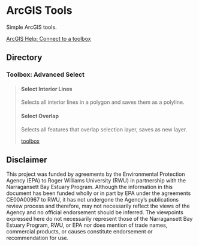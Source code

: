 # ArcGIS Tools
Simple ArcGIS tools.

[ArcGIS Help: Connect to a toolbox](https://pro.arcgis.com/en/pro-app/help/projects/connect-to-a-toolbox.htm)

## Directory

### Toolbox: Advanced Select
> #### Select Interior Lines
> Selects all interior lines in a polygon and saves them as a polyline.
> #### Select Overlap
> Selects all features that overlap selection layer, saves as new layer.
>
> [toolbox](https://github.com/NBEP/gis_tools/blob/main/toolboxes/advanced_select.pyt)

## Disclaimer
This project was funded by agreements by the Environmental Protection Agency (EPA) to Roger Williams University (RWU) 
in partnership with the Narragansett Bay Estuary Program. Although the information in this document has been funded 
wholly or in part by EPA under the agreements CE00A00967 to RWU, it has not undergone the Agency’s publications review 
process and therefore, may not necessarily reflect the views of the Agency and no official endorsement should be 
inferred. The viewpoints expressed here do not necessarily represent those of the Narragansett Bay Estuary Program, 
RWU, or EPA nor does mention of trade names, commercial products, or causes constitute endorsement or recommendation 
for use.

